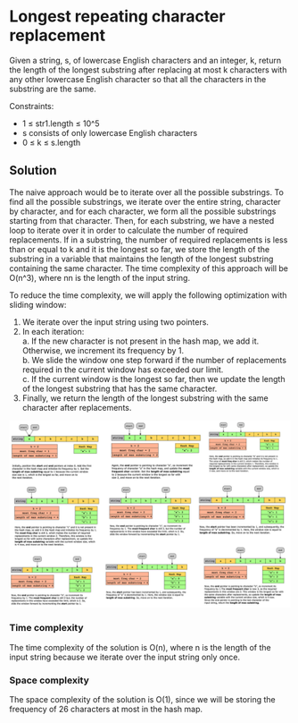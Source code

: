 #  Longest repeating character replacement

Given a string, s, of lowercase English characters and an integer, k, return the length of the longest substring after replacing at most k characters with any other lowercase English character so that all the characters in the substring are the same.

Constraints:

- 1 ≤ str1.length ≤ 10^5
- s consists of only lowercase English characters
- 0 ≤ k ≤ s.length

## Solution

The naive approach would be to iterate over all the possible substrings. To find all the possible substrings, we iterate over the entire string, character by character, and for each character, we form all the possible substrings starting from that character. Then, for each substring, we have a nested loop to iterate over it in order to calculate the number of required replacements. If in a substring, the number of required replacements is less than or equal to k and it is the longest so far, we store the length of the substring in a variable that maintains the length of the longest substring containing the same character. The time complexity of this approach will be O(n^3), where nn is the length of the input string.

To reduce the time complexity, we will apply the following optimization with sliding window:

1. We iterate over the input string using two pointers.
2. In each iteration:  
        a. If the new character is not present in the hash map, we add it. Otherwise, we increment its frequency by 1.  
        b. We slide the window one step forward if the number of replacements required in the current window has exceeded our limit.  
        c. If the current window is the longest so far, then we update the length of the longest substring that has the same character.  
3. Finally, we return the length of the longest substring with the same character after replacements.

![](../../../../../../img/10.45.35.png)

### Time complexity

The time complexity of the solution is O(n), where n is the length of the input string because we iterate over the input string only once.

### Space complexity

The space complexity of the solution is O(1), since we will be storing the frequency of 26 characters at most in the hash map.